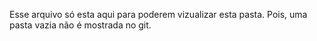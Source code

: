 Esse arquivo só esta aqui para poderem vizualizar esta pasta. Pois, uma pasta vazia não é mostrada no git. 